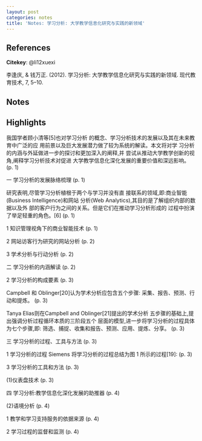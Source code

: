 ```yaml
---
layout: post
categories: notes
title: 'Notes: 学习分析: 大学教学信息化研究与实践的新领域'
---
```


## References

**Citekey**: @li12xuexi

李逢庆, & 钱万正. (2012). 学习分析: 大学教学信息化研究与实践的新领域. 现代教育技术, 7, 5–10.

## Notes

## Highlights


我国学者顾小清等[5]也对学习分析 的概念、学习分析技术的发展以及其在未来教育中广泛的应 用前景以及巨大发展潜力做了较为系统的解读。本文将对学 习分析的内涵与外延做进一步的探讨和更加深入的阐释,并 尝试从推动大学教学创新的视角,阐释学习分析技术对促进 大学教学信息化深化发展的重要价值和深远影响。 (p. 1)

一 学习分析的发展脉络梳理 (p. 1)

研究表明,尽管学习分析植根于两个与学习并没有直 接联系的领域,即:商业智能(Business Intelligence)和网站 分析(Web Analytics),其目的是了解组织内部的数据以及外 部的客户行为之间的关系。但是它们在推动学习分析形成的 过程中扮演了举足轻重的角色。[6] (p. 1)

1 知识管理视角下的商业智能技术 (p. 1)

2 网站访客行为研究的网站分析 (p. 2)

3 学术分析与行动分析 (p. 2)

二 学习分析的内涵解读 (p. 2)

2 学习分析的构成要素 (p. 3)

Campbell 和 Oblinger[20]认为学术分析应包含五个步骤: 采集、报告、预测、行动和提炼。 (p. 3)

Tanya Elias则在Campbell and Oblinger[21]提出的学术分析 五步骤的基础上,提出强调分析过程循环本质的三阶段五个 层面的模型,进一步将学习分析的过程具体为七个步骤,即: 筛选、捕捉、收集和报告、预测、应用、提炼、分享。 (p. 3)

三 学习分析的过程、工具与方法 (p. 3)

1 学习分析的过程 Siemens 将学习分析的过程总结为图 1 所示的过程[19]: (p. 3)

3 学习分析的工具和方法 (p. 3)

(1)仪表盘技术 (p. 3)

四 学习分析:教学信息化深化发展的助推器 (p. 4)

(2)语境分析 (p. 4)

1 教学和学习支持服务的依据来源 (p. 4)

2 学习过程的监督和监测 (p. 4)
